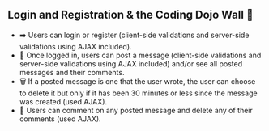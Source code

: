 ## Login and Registration & the Coding Dojo Wall 📝

* ➡️ Users can login or register (client-side validations and server-side validations using AJAX included).
* 💬 Once logged in, users can post a message (client-side validations and server-side validations using AJAX included) and/or see all posted messages and their comments.
* 🗑️ If a posted message is one that the user wrote, the user can choose to delete it but only if it has been 30 minutes or less since the message was created (used AJAX).
* 💚 Users can comment on any posted message and delete any of their comments (used AJAX).
